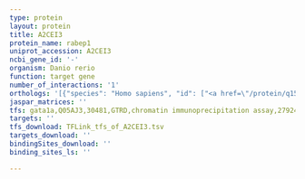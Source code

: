 ```yaml
---
type: protein
layout: protein
title: A2CEI3
protein_name: rabep1
uniprot_accession: A2CEI3
ncbi_gene_id: '-'
organism: Danio rerio
function: target gene
number_of_interactions: '1'
orthologs: '[{"species": "Homo sapiens", "id": ["<a href=\"/protein/q15276\">Q15276</a>"]}, {"species": "Mus musculus", "id": ["<a href=\"/protein/o35551\">O35551</a>"]}, {"species": "Rattus norvegicus", "id": ["G3V9J7"]}]'
jaspar_matrices: ''
tfs: gata1a,Q05AJ3,30481,GTRD,chromatin immunoprecipitation assay,27924024%5Buid%5D,No
targets: ''
tfs_download: TFLink_tfs_of_A2CEI3.tsv
targets_download: ''
bindingSites_download: ''
binding_sites_ls: ''

---
```

